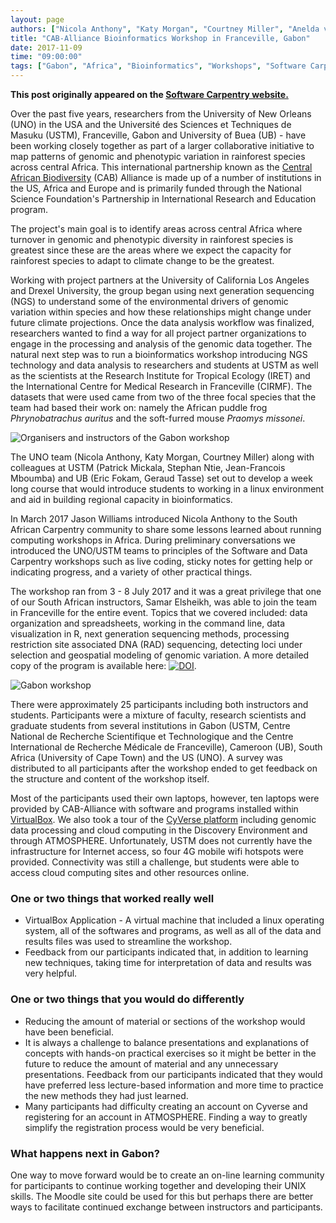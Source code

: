 ```yaml
---
layout: page
authors: ["Nicola Anthony", "Katy Morgan", "Courtney Miller", "Anelda van der Walt"]
title: "CAB-Alliance Bioinformatics Workshop in Franceville, Gabon"
date: 2017-11-09
time: "09:00:00"
tags: ["Gabon", "Africa", "Bioinformatics", "Workshops", "Software Carpentry"]
---
```


<p><b>This post originally appeared on the <a href="https://software-carpentry.org/">Software Carpentry website.</a></b></p>

Over the past five years, researchers from the University of New Orleans (UNO) in the USA and the Université des Sciences et 
Techniques de Masuku (USTM), Franceville, Gabon and University of Buea (UB) - 
have been working closely together as part of a larger collaborative initiative to map patterns of genomic 
and phenotypic variation in rainforest species across central Africa. This international partnership known as 
the [Central African Biodiversity](http://www.caballiance.org) (CAB) Alliance is made up of a number of 
institutions in the US, Africa and Europe and is primarily funded through the National Science 
Foundation's Partnership in International Research and Education program. 

The project's main goal is to identify areas across central Africa where turnover in genomic and phenotypic 
diversity in rainforest species is greatest since these are the areas where we expect the capacity 
for rainforest species to adapt to climate change to be the greatest. 

Working with project partners at the University of California Los Angeles and Drexel University, the group began using next 
generation sequencing (NGS) to understand some of the environmental drivers of genomic variation within species 
and how these relationships might change under future climate projections. Once the data analysis workflow was finalized, 
researchers wanted to find a way for all project partner organizations to engage in the processing and analysis of the 
genomic data together. The natural next step was to run a bioinformatics workshop introducing NGS technology and data 
analysis to researchers and students at USTM as well as the scientists at the Research Institute for Tropical Ecology 
(IRET) and the International Centre for Medical Research in Franceville (CIRMF). The datasets that were used came from 
two of the three focal species that the team had based their work on: namely the African puddle frog _Phrynobatrachus auritus_ 
and the soft-furred mouse _Praomys missonei_. 

![Organisers and instructors of the Gabon workshop](/files/2017/11/gabon_instructors.jpg)

The UNO team (Nicola Anthony, Katy Morgan, Courtney Miller) along with colleagues at USTM (Patrick Mickala, Stephan Ntie, 
Jean-Francois Mboumba) and UB (Eric Fokam, Geraud Tasse) set out to develop a week long course that would introduce 
students to working in a linux environment and aid in building regional capacity in bioinformatics.

In March 2017 Jason Williams introduced Nicola Anthony to the South African Carpentry community to share some lessons learned 
about running computing workshops in Africa. During preliminary conversations we introduced the UNO/USTM teams to principles of 
the Software and Data Carpentry workshops such as live coding, sticky notes for getting help or indicating progress, 
and a variety of other practical things. 

The workshop ran from 3 - 8 July 2017 and it was a great privilege that one of our South African instructors, Samar Elsheikh, 
was able to join the team in Franceville for the entire event. Topics that we covered included: data organization and spreadsheets, 
working in the command line, data visualization in R, next generation sequencing methods, processing restriction site associated 
DNA (RAD) sequencing, detecting loci under selection and geospatial modeling of genomic variation. A more detailed copy of 
the program is available here: [![DOI](https://zenodo.org/badge/DOI/10.5281/zenodo.1044057.svg)](https://doi.org/10.5281/zenodo.1044057).

![Gabon workshop](/files/2017/11/gabon_workshop.jpg)

There were approximately 25 participants including both instructors and students. Participants were a mixture of faculty, 
research scientists and graduate students from several institutions in Gabon (USTM, Centre National de Recherche Scientifique 
et Technologique and the Centre International de Recherche Médicale de Franceville), Cameroon (UB), South Africa (University of 
Cape Town) and the US (UNO). A survey was distributed to all participants after the workshop ended to get feedback 
on the structure and content of the workshop itself.  

Most of the participants used their own laptops, however, ten laptops were provided by CAB-Alliance with software and 
programs installed within [VirtualBox](https://www.virtualbox.org). We also took a tour of the 
[CyVerse platform](http://www.cyverse.org/) including genomic data processing and cloud computing in the Discovery 
Environment and through ATMOSPHERE. Unfortunately, USTM does not currently have the infrastructure for Internet access, 
so four 4G mobile wifi hotspots were provided. Connectivity was still a challenge, but students were able to access 
cloud computing sites and other resources online.

### One or two things that worked really well

* VirtualBox Application - A virtual machine that included a linux operating system, all of the softwares and programs, as well as all of the data and results files was used to streamline the workshop. 
* Feedback from our participants indicated that, in addition to learning new techniques, taking time for interpretation of data and results was very helpful.

### One or two things that you would do differently

* Reducing the amount of material or sections of the workshop would have been beneficial. 
* It is always a challenge to balance presentations and explanations of concepts with hands-on practical exercises so it might be better in the future to reduce the amount of material and any unnecessary presentations. Feedback from our participants indicated that they would have preferred less lecture-based information and more time to practice the new methods they had just learned. 
* Many participants had difficulty creating an account on Cyverse and registering for an account in ATMOSPHERE. Finding a way to greatly simplify the registration process would be very beneficial. 

### What happens next in Gabon?

One way to move forward would be to create an on-line learning community for participants to continue working together and developing their UNIX skills. The Moodle site could be used for this but perhaps there are better ways to facilitate continued exchange between instructors and participants. 



